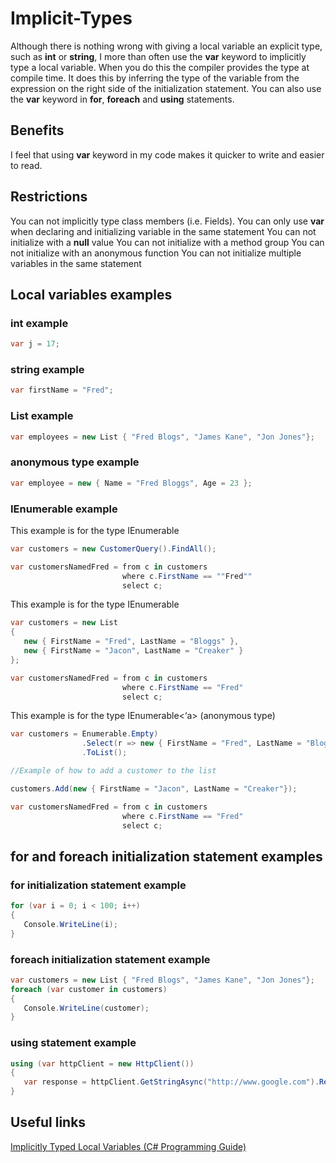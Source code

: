 # Implicit-Types
Although there is nothing wrong with giving a local variable an explicit type, such as **int** or **string**,  I more than often use the **var** keyword to implicitly type a local variable.  When you do this the compiler provides the type at compile time.  It does this by inferring the type of the variable from the expression on the right side of the initialization statement.
You can also use the **var** keyword in **for**, **foreach** and **using** statements.

## Benefits

I feel that using **var** keyword in my code makes it quicker to write and easier to read.

## Restrictions

You can not implicitly type class members (i.e. Fields).
You can only use **var** when declaring and initializing variable in the same statement
You can not initialize with a **null** value
You can not initialize with a method group
You can not initialize with an anonymous function
You can not initialize multiple variables in the same statement

## Local variables examples

### int example

```c#
var j = 17;
```

### string example
```c#
var firstName = "Fred";
```

### List example
```c#
var employees = new List { "Fred Blogs", "James Kane", "Jon Jones"};
```

### anonymous type example
```c#
var employee = new { Name = "Fred Bloggs", Age = 23 };
```

### IEnumerable example

This example is for the type IEnumerable

```c#
var customers = new CustomerQuery().FindAll();

var customersNamedFred = from c in customers
                         where c.FirstName == ""Fred""
                         select c;
```

This example is for the type IEnumerable
```c#
var customers = new List
{
   new { FirstName = "Fred", LastName = "Bloggs" },
   new { FirstName = "Jacon", LastName = "Creaker" }
};

var customersNamedFred = from c in customers
                         where c.FirstName == "Fred"
                         select c;
```

This example is for the type IEnumerable<‘a> (anonymous type)

```c#
var customers = Enumerable.Empty)
                .Select(r => new { FirstName = "Fred", LastName = "Bloggs" }) 
                .ToList();

//Example of how to add a customer to the list

customers.Add(new { FirstName = "Jacon", LastName = "Creaker"});

var customersNamedFred = from c in customers
                         where c.FirstName == "Fred"
                         select c;
```

## for and foreach initialization statement examples


### for initialization statement example

```c#
for (var i = 0; i < 100; i++)
{
   Console.WriteLine(i);
}

```

### foreach initialization statement example

```c#
var customers = new List { "Fred Blogs", "James Kane", "Jon Jones"};
foreach (var customer in customers)
{
   Console.WriteLine(customer);
}
```

### using statement example

```c#
using (var httpClient = new HttpClient())
{
   var response = httpClient.GetStringAsync("http://www.google.com").Result;               
}
```

## Useful links

[Implicitly Typed Local Variables (C# Programming Guide)](https://msdn.microsoft.com/en-us/library/bb384061.aspx)